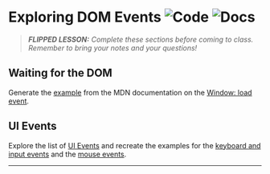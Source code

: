 # Exploring DOM Events ![Code](https://img.shields.io/badge/Code%20Status-Walkthrough-blueviolet?logo=Visual%20Studio%20Code&labelColor=indigo)  ![Docs](https://img.shields.io/badge/Documentation%20Status-10--40%25%20Rough%20Outline-red?logo=Read%20the%20Docs)

> ***FLIPPED LESSON:** Complete these sections before coming to class. Remember to bring your notes and your questions!*

## Waiting for the DOM

Generate the [example](https://developer.mozilla.org/en-US/docs/Web/API/Window/load_event#live_example) from the MDN documentation on the [Window: load event](https://developer.mozilla.org/en-US/docs/Web/API/Window/load_event).

## UI Events

Explore the list of [UI Events](https://developer.mozilla.org/en-US/docs/Web/API/UI_Events) and recreate the examples for the [keyboard and input events](https://developer.mozilla.org/en-US/docs/Web/API/UI_Events#keyboard_and_input_events) and the [mouse events](https://developer.mozilla.org/en-US/docs/Web/API/UI_Events#mouse_events).

----
